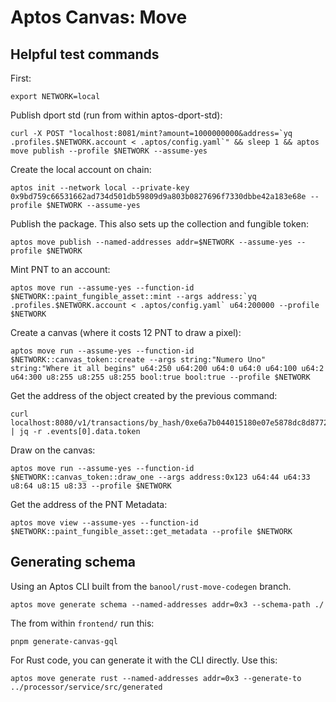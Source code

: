 # Aptos Canvas: Move

## Helpful test commands

First:
```
export NETWORK=local
```

Publish dport std (run from within aptos-dport-std):
```
curl -X POST "localhost:8081/mint?amount=1000000000&address=`yq .profiles.$NETWORK.account < .aptos/config.yaml`" && sleep 1 && aptos move publish --profile $NETWORK --assume-yes
```

Create the local account on chain:
```
aptos init --network local --private-key 0x9bd759c66531662ad734d501db59809d9a803b0827696f7330dbbe42a183e68e --profile $NETWORK --assume-yes
```

Publish the package. This also sets up the collection and fungible token:
```
aptos move publish --named-addresses addr=$NETWORK --assume-yes --profile $NETWORK
```

Mint PNT to an account:
```
aptos move run --assume-yes --function-id $NETWORK::paint_fungible_asset::mint --args address:`yq .profiles.$NETWORK.account < .aptos/config.yaml` u64:200000 --profile $NETWORK
```

Create a canvas (where it costs 12 PNT to draw a pixel):
```
aptos move run --assume-yes --function-id $NETWORK::canvas_token::create --args string:"Numero Uno" string:"Where it all begins" u64:250 u64:200 u64:0 u64:0 u64:100 u64:2 u64:300 u8:255 u8:255 u8:255 bool:true bool:true --profile $NETWORK
```

Get the address of the object created by the previous command:
```
curl localhost:8080/v1/transactions/by_hash/0xe6a7b044015180e07e5878dc8d87729010fa25241d76ea34b2ebc003e9b64e6b | jq -r .events[0].data.token
```

Draw on the canvas:
```
aptos move run --assume-yes --function-id $NETWORK::canvas_token::draw_one --args address:0x123 u64:44 u64:33 u8:64 u8:15 u8:33 --profile $NETWORK
```

Get the address of the PNT Metadata:
```
aptos move view --assume-yes --function-id $NETWORK::paint_fungible_asset::get_metadata --profile $NETWORK
```

## Generating schema
Using an Aptos CLI built from the `banool/rust-move-codegen` branch.
```
aptos move generate schema --named-addresses addr=0x3 --schema-path ./
```

The from within `frontend/` run this:
```
pnpm generate-canvas-gql
```

For Rust code, you can generate it with the CLI directly. Use this:
```
aptos move generate rust --named-addresses addr=0x3 --generate-to ../processor/service/src/generated
```
